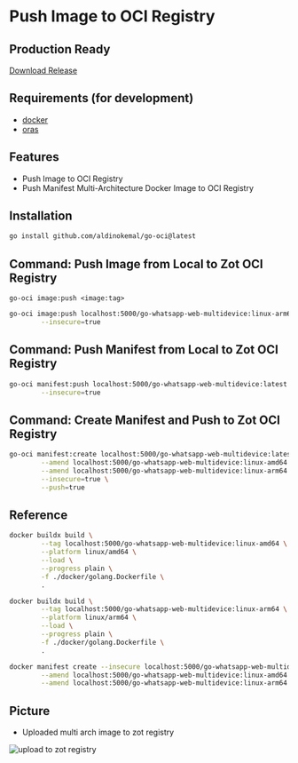 # Push Image to OCI Registry

## Production Ready
[Download Release](https://github.com/aldinokemal/go-oci/releases)

## Requirements (for development)

- [docker](https://docs.docker.com/get-docker/)
- [oras](https://oras.land/)

## Features

- Push Image to OCI Registry
- Push Manifest Multi-Architecture Docker Image to OCI Registry

## Installation

```bash
go install github.com/aldinokemal/go-oci@latest
```

## Command: Push Image from Local to Zot OCI Registry

`go-oci image:push <image:tag>`

```bash
go-oci image:push localhost:5000/go-whatsapp-web-multidevice:linux-arm64 \
        --insecure=true
```

## Command: Push Manifest from Local to Zot OCI Registry

```bash
go-oci manifest:push localhost:5000/go-whatsapp-web-multidevice:latest \
        --insecure=true
```

## Command: Create Manifest and Push to Zot OCI Registry

```bash
go-oci manifest:create localhost:5000/go-whatsapp-web-multidevice:latest \
        --amend localhost:5000/go-whatsapp-web-multidevice:linux-amd64 \
        --amend localhost:5000/go-whatsapp-web-multidevice:linux-arm64 \
        --insecure=true \
        --push=true 
```

## Reference

```bash
docker buildx build \
        --tag localhost:5000/go-whatsapp-web-multidevice:linux-amd64 \
        --platform linux/amd64 \
        --load \
        --progress plain \
        -f ./docker/golang.Dockerfile \
        .

docker buildx build \
        --tag localhost:5000/go-whatsapp-web-multidevice:linux-arm64 \
        --platform linux/arm64 \
        --load \
        --progress plain \
        -f ./docker/golang.Dockerfile \
        .

docker manifest create --insecure localhost:5000/go-whatsapp-web-multidevice:latest \
        --amend localhost:5000/go-whatsapp-web-multidevice:linux-amd64 \
        --amend localhost:5000/go-whatsapp-web-multidevice:linux-arm64
```

## Picture

- Uploaded multi arch image to zot registry

![upload to zot registry](https://github.com/aldinokemal/go-oci/assets/14232125/dc5ead48-ffbe-43da-a651-83932f695cdc)
